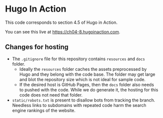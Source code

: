 Hugo In Action
===============

This code corresponds to section 4.5 of Hugo in Action.

You can see this live at https://ch04-8.hugoinaction.com.

Changes for hosting
--------------------

* The `.gitignore` file for this repository contains `resources` and `docs` folder.
  * Ideally the `resources` folder caches the assets preprocessed by Hugo and they belong with the code base. The folder may get large and blot the repository size which is not ideal for sample code.
  * If the desired host is GitHub Pages, then the `docs` folder also needs to pushed with the code. While we do generate it, the hosting for this code does not need that folder.
* `static/robots.txt` is present to disallow bots from tracking the branch. Needless links to subdomains with repeated code harm the search engine rankings of the website.

